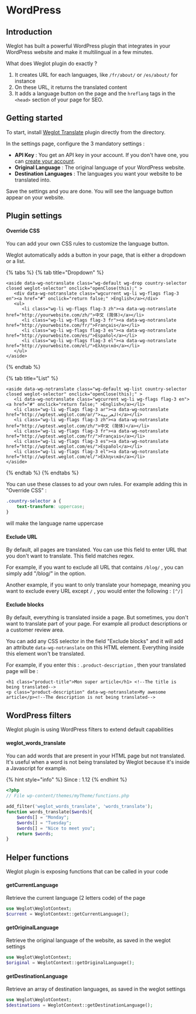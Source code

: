 # WordPress

## Introduction

Weglot has built a powerful WordPress plugin that integrates in your WordPress website and make it multilingual in a few minutes.

What does Weglot plugin do exactly ?

1. It creates URL for each languages, like `/fr/about/` or `/es/about/` for instance
2. On these URL, it returns the translated content
3. It adds a language button on the page and the `hreflang` tags in the `<head>` section of your page for SEO.

## Getting started

To start, install [Weglot Translate](https://wordpress.org/plugins/weglot/) plugin directly from the directory.

In the settings page, configure the 3 mandatory settings :

* **API Key** : You get an API key in your account. If you don't have one, you can [create your account](https://dashboard.weglot.com/register-wordpress).
* **Original Language** : The original language of your WordPress website.
* **Destination Languages** : The languages you want your website to be translated into.

Save the settings and you are done. You will see the language button appear on your website.

## Plugin settings

#### Override CSS

You can add your own CSS rules to customize the language button.

Weglot automatically adds a button in your page, that is either a dropdown or a list.

{% tabs %}
{% tab title="Dropdown" %}
```markup
<aside data-wg-notranslate class="wg-default wg-drop country-selector closed weglot-selector" onclick="openClose(this);" >
   <div data-wg-notranslate class="wgcurrent wg-li wg-flags flag-3 en"><a href="#" onclick="return false;" >English</a></div>
   <ul>
      <li class="wg-li wg-flags flag-3 zh"><a data-wg-notranslate href="http://yourwebsite.com/zh/">中文 (简体)</a></li>
      <li class="wg-li wg-flags flag-3 fr"><a data-wg-notranslate href="http://yourwebsite.com/fr/">Français</a></li>
      <li class="wg-li wg-flags flag-3 es"><a data-wg-notranslate href="http://yourwebsite.com/es/">Español</a></li>
      <li class="wg-li wg-flags flag-3 el"><a data-wg-notranslate href="http://yourwebsite.com/el/">Ελληνικά</a></li>
   </ul>
</aside>
```
{% endtab %}

{% tab title="List" %}
```markup
<aside data-wg-notranslate class="wg-default wg-list country-selector closed weglot-selector" onclick="openClose(this);" >
   <li data-wg-notranslate class="wgcurrent wg-li wg-flags flag-3 en"><a href="#" onclick="return false;" >English</a></li>
   <li class="wg-li wg-flags flag-3 ar"><a data-wg-notranslate href="http://wptest.weglot.com/ar/">‏العربية‏</a></li>
   <li class="wg-li wg-flags flag-3 zh"><a data-wg-notranslate href="http://wptest.weglot.com/zh/">中文 (简体)</a></li>
   <li class="wg-li wg-flags flag-3 fr"><a data-wg-notranslate href="http://wptest.weglot.com/fr/">Français</a></li>
   <li class="wg-li wg-flags flag-3 es"><a data-wg-notranslate href="http://wptest.weglot.com/es/">Español</a></li>
   <li class="wg-li wg-flags flag-3 el"><a data-wg-notranslate href="http://wptest.weglot.com/el/">Ελληνικά</a></li>
</aside>
```
{% endtab %}
{% endtabs %}

You can use these classes to ad your own rules. For example adding this in "Override CSS" : 

```css
.country-selector a {
    text-transform: uppercase;
}
```

will make the language name uppercase

#### Exclude URL

By default, all pages are translated. You can use this field to enter URL that you don't want to translate. This field matches regex.

For example, if you want to exclude all URL that contains `/blog/` , you can simply add "/blog/"  in the option.

Another example, if you want to only translate your homepage, meaning you want to exclude every URL except `/` , you would enter the following : `[^/]`

#### Exclude blocks

By default, everything is translated inside a page. But sometimes, you don't want to translate part of your page. For example all product descriptions or a customer review area.

You can add any CSS selector in the field "Exclude blocks" and it will add an attribute `data-wg-notranslate` on this HTML element. Everything inside this element won't be translated.

For example, if you enter this : `.product-description` , then your translated page will be : 

```markup
<h1 class="product-title">Mon super article</h1> <!--The title is being translated-->
<p class="product-description" data-wg-notranslate>My awesome article</p><!--The description is not being translated-->
```

## WordPress filters

Weglot plugin is using WordPress filters to extend default capabilities

#### weglot\_words\_translate

You can add words that are present in your HTML page but not translated. It's useful when a word is not being translated by Weglot because it's inside a Javascript for example. 

{% hint style="info" %}
Since : 1.12
{% endhint %}

```php
<?php
// File wp-content/themes/myTheme/functions.php​

add_filter('weglot_words_translate', 'words_translate');​
function words_translate($words){        
    $words[] = "Monday";       
    $words[] = "Tuesday";    
    $words[] = "Nice to meet you";           
    return $words;
}
```

## Helper functions

Weglot plugin is exposing functions that can be called in your code

#### getCurrentLanguage

Retrieve the current language \(2 letters code\) of the page

```php
use Weglot\WeglotContext;
$current = WeglotContext::getCurrentLanguage() ;
```

#### getOriginalLanguage

Retrieve the original language of the website, as saved in the weglot settings

```php
use Weglot\WeglotContext;
$original = WeglotContext::getOriginalLanguage();
```

#### getDestinationLanguage

Retrieve an array of destination languages, as saved in the weglot settings

```php
use Weglot\WeglotContext;
$destinations = WeglotContext::getDestinationLanguage();
```



